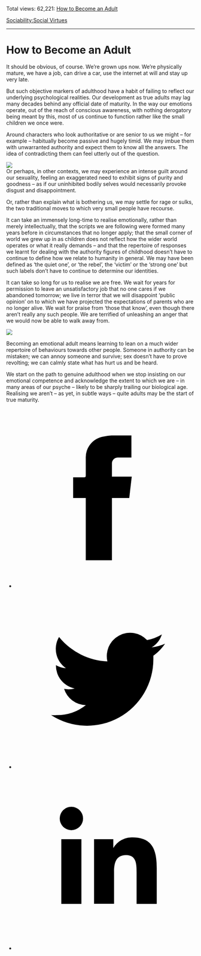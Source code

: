 Total views: 62,221: [How to Become an Adult](https://www.theschooloflife.com/thebookoflife/how-to-become-an-adult/)

[Sociability:](https://www.theschooloflife.com/thebookoflife/category/sociability/)[Social Virtues](https://www.theschooloflife.com/thebookoflife/category/sociability/social-virtues/)

* * *

# How to Become an Adult
<style>
						.alignnone {
  display: block;
  margin-left: auto;
  margin-right: auto;
  align: center:
}

.addtoany_share_save_container {
display:none;
}

.wp-block-image {
		display: block;
  margin-left: auto;
  margin-right: auto;
  width: 50%;
}

.aligncenter {
display: block;
  margin-left: auto;
  margin-right: auto;
  align: center:
}

@media only screen and (max-width: 500px) {
  .wp-block-image {
		display: block;
  margin-left: auto;
  margin-right: auto;
  width: 100%;
} }

h1 {max-width: 600px !important;
}
.s18-single-post .content-area .site-main article .post-cat-header-display + .old-wrapper p {
    font-size: 1.200em
}
						</style>

It should be obvious, of course. We’re grown ups now. We’re physically mature, we have a job, can drive a car, use the internet at will and stay up very late.

But such objective markers of adulthood have a habit of failing to reflect our underlying psychological realities. Our development as true adults may lag many decades behind any official date of maturity. In the way our emotions operate, out of the reach of conscious awareness, with nothing derogatory being meant by this, most of us continue to function rather like the small children we once were.

Around characters who look authoritative or are senior to us we might – for example – habitually become passive and hugely timid. We may imbue them with unwarranted authority and expect them to know all the answers. The idea of contradicting them can feel utterly out of the question.

![](https://www.theschooloflife.com/thebookoflife/wp-content/uploads/2018/02/790px-Rembrandt_van_Rijn_-_Self-Portrait_-_Google_Art_Project.jpg)  
Or perhaps, in other contexts, we may experience an intense guilt around our sexuality, feeling an exaggerated need to exhibit signs of purity and goodness – as if our uninhibited bodily selves would necessarily provoke disgust and disappointment.

Or, rather than explain what is bothering us, we may settle for rage or sulks, the two traditional moves to which very small people have recourse.

It can take an immensely long-time to realise emotionally, rather than merely intellectually, that the scripts we are following were formed many years before in circumstances that no longer apply; that the small corner of world we grew up in as children does not reflect how the wider world operates or what it really demands – and that the repertoire of responses we learnt for dealing with the authority figures of childhood doesn’t have to continue to define how we relate to humanity in general. We may have been defined as ‘the quiet one’, or ‘the rebel’, the ‘victim’ or the ‘strong one’ but such labels don’t have to continue to determine our identities.

It can take so long for us to realise we are free. We wait for years for permission to leave an unsatisfactory job that no one cares if we abandoned tomorrow; we live in terror that we will disappoint ‘public opinion’ on to which we have projected the expectations of parents who are no longer alive. We wait for praise from ‘those that know’, even though there aren’t really any such people. We are terrified of unleashing an anger that we would now be able to walk away from.

![](https://www.theschooloflife.com/thebookoflife/wp-content/uploads/2018/02/Natalia_Goncharova_self-portrait_1907_GTG-762x1024.jpg)

Becoming an emotional adult means learning to lean on a much wider repertoire of behaviours towards other people. Someone in authority can be mistaken; we can annoy someone and survive; sex doesn’t have to prove revolting; we can calmly state what has hurt us and be heard.

We start on the path to genuine adulthood when we stop insisting on our emotional competence and acknowledge the extent to which we are – in many areas of our psyche – likely to be sharply trailing our biological age. Realising we aren’t – as yet, in subtle ways – quite adults may be the start of true maturity.

<style>
    .iframe-class { display: block !important; }
</style>

- [<svg xmlns="http://www.w3.org/2000/svg" viewbox="0 0 26 26"><title>Facebook</title>
                    <g>
                        <path d="M8.38,10H9.92c.2,0,.29,0,.29-.28,0-.82,0-1.64,0-2.46a3.05,3.05,0,0,1,2.57-3.15A7.22,7.22,0,0,1,14,3.95c.86,0,1.71,0,2.57,0h.25v3.2h-2A.85.85,0,0,0,14,8c0,.62,0,1.24,0,1.91h2.87L16.51,13H14v9H10.21V13H8.38Z"></path>
                    </g>
                </svg>](http://www.facebook.com/sharer/sharer.php?u=https://www.theschooloflife.com/thebookoflife/how-to-become-an-adult/)
- [<svg xmlns="http://www.w3.org/2000/svg" viewbox="0 0 26 26"><title>Twitter</title>
                    <path d="M21.69,7.9a6.75,6.75,0,0,1-1.94.53,3.39,3.39,0,0,0,1.48-1.87,6.76,6.76,0,0,1-2.14.82,3.38,3.38,0,0,0-5.75,3.08,9.59,9.59,0,0,1-7-3.53,3.38,3.38,0,0,0,1,4.51A3.36,3.36,0,0,1,5.89,11v0A3.38,3.38,0,0,0,8.6,14.37a3.39,3.39,0,0,1-1.53.06,3.38,3.38,0,0,0,3.15,2.35A6.78,6.78,0,0,1,6,18.22a6.87,6.87,0,0,1-.81,0A9.6,9.6,0,0,0,20,10.08q0-.22,0-.44A6.86,6.86,0,0,0,21.69,7.9Z"></path>
                </svg>](http://twitter.com/share?url=https://www.theschooloflife.com/thebookoflife/how-to-become-an-adult/&text=&via=theschooloflife)
- [<svg xmlns="http://www.w3.org/2000/svg" viewbox="0 0 26 26"><title>LinkedIn</title>
<path class="cls-2" d="M6.67,10H9.58v9.36H6.67ZM8.13,5.32A1.69,1.69,0,1,1,6.44,7,1.69,1.69,0,0,1,8.13,5.32"></path><path class="cls-2" d="M11.41,10H14.2v1.28h0A3.06,3.06,0,0,1,17,9.75c2.95,0,3.49,1.94,3.49,4.46v5.14H17.57V14.79c0-1.09,0-2.48-1.51-2.48s-1.75,1.18-1.75,2.4v4.63H11.41Z"></path></svg>](https://www.linkedin.com/shareArticle?mini=true&url=https://www.theschooloflife.com/thebookoflife/how-to-become-an-adult/)

